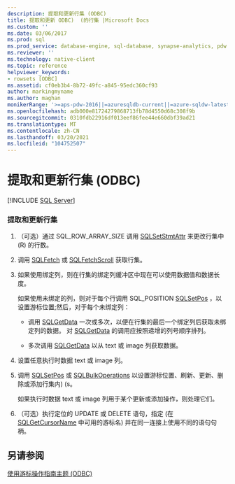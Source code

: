 ```yaml
---
description: 提取和更新行集 (ODBC)
title: 提取和更新 ODBC)  (的行集 |Microsoft Docs
ms.custom: ''
ms.date: 03/06/2017
ms.prod: sql
ms.prod_service: database-engine, sql-database, synapse-analytics, pdw
ms.reviewer: ''
ms.technology: native-client
ms.topic: reference
helpviewer_keywords:
- rowsets [ODBC]
ms.assetid: cf0eb3b4-8b72-49fc-a845-95edc360cf93
author: markingmyname
ms.author: maghan
monikerRange: '>=aps-pdw-2016||=azuresqldb-current||=azure-sqldw-latest||>=sql-server-2016||>=sql-server-linux-2017||=azuresqldb-mi-current'
ms.openlocfilehash: adb000e81724279868713fb78d4550d68c308f9b
ms.sourcegitcommit: 0310fdb22916df013eef86fee44e660dbf39ad21
ms.translationtype: MT
ms.contentlocale: zh-CN
ms.lasthandoff: 03/20/2021
ms.locfileid: "104752507"
---
```

# <a name="fetch-and-update-rowsets-odbc"></a>提取和更新行集 (ODBC)
[!INCLUDE [SQL Server](../../../includes/applies-to-version/sql-asdb-asdbmi-asa-pdw.md)]

    
### <a name="to-fetch-and-update-rowsets"></a>提取和更新行集  
  
1.  （可选）通过 SQL_ROW_ARRAY_SIZE 调用 [SQLSetStmtAttr](../../../relational-databases/native-client-odbc-api/sqlsetstmtattr.md) 来更改行集中 (R) 的行数。  
  
2.  调用 [SQLFetch](../../../odbc/reference/syntax/sqlfetch-function.md) 或 [SQLFetchScroll](../../../relational-databases/native-client-odbc-api/sqlfetchscroll.md) 获取行集。  
  
3.  如果使用绑定列，则在行集的绑定列缓冲区中现在可以使用数据值和数据长度。  
  
     如果使用未绑定的列，则对于每个行调用 SQL_POSITION [SQLSetPos](../../../odbc/reference/syntax/sqlsetpos-function.md) ，以设置游标位置;然后，对于每个未绑定列：  
  
    -   调用 [SQLGetData](../../../relational-databases/native-client-odbc-api/sqlgetdata.md) 一次或多次，以便在行集的最后一个绑定列后获取未绑定列的数据。 对 [SQLGetData](../../../relational-databases/native-client-odbc-api/sqlgetdata.md) 的调用应按照递增的列号顺序排列。  
  
    -   多次调用 [SQLGetData](../../../relational-databases/native-client-odbc-api/sqlgetdata.md) 以从 text 或 image 列获取数据。  
  
4.  设置任意执行时数据 text 或 image 列。  
  
5.  调用 [SQLSetPos](../../../odbc/reference/syntax/sqlsetpos-function.md) 或 [SQLBulkOperations](../../../odbc/reference/syntax/sqlbulkoperations-function.md) 以设置游标位置、刷新、更新、删除或添加行集内)  (s。  
  
     如果执行时数据 text 或 image 列用于某个更新或添加操作，则处理它们。  
  
6.  （可选）执行定位的 UPDATE 或 DELETE 语句，指定 (在 [SQLGetCursorName](../../../relational-databases/native-client-odbc-api/sqlgetcursorname.md) 中可用的游标名) 并在同一连接上使用不同的语句句柄。  
  
## <a name="see-also"></a>另请参阅  
 [使用游标操作指南主题 &#40;ODBC&#41;](../../../relational-databases/native-client-odbc-how-to/cursors/using-cursors-how-to-topics-odbc.md)  
  
